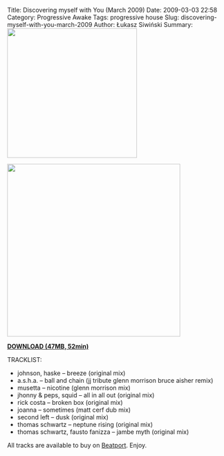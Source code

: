 Title: Discovering myself with You (March 2009)
Date: 2009-03-03 22:58
Category: Progressive Awake
Tags:  progressive house
Slug: discovering-myself-with-you-march-2009
Author: Łukasz Siwiński
Summary: <img width="300" src="https://drive.google.com/uc?export=download&id=0B1aIvu0NI6o4QlBuRDJZdk1WMHM" />

<!-- ### IMAGE ### -->
<a href ="https://drive.google.com/uc?export=download&id=0B_4_ynm06YZINy1PMWFXMEVnZVk" 
    title="DOWNLOAD" target="_blank">
    <img width="400" src="https://drive.google.com/uc?export=download&id=0B1aIvu0NI6o4QlBuRDJZdk1WMHM" />
</a>

<a href ="https://drive.google.com/file/d/0B_4_ynm06YZINy1PMWFXMEVnZVk/edit?usp=sharing" 
    title="Progressive Awake - Discovering myself with You (March 2009)" target="_blank">
**DOWNLOAD (47MB, 52min)**
</a>

TRACKLIST:  

* johnson, haske – breeze (original mix)
* a.s.h.a. – ball and chain (jj tribute glenn morrison bruce aisher remix)
* musetta – nicotine (glenn morrison mix)
* jhonny & peps, squid – all in all out (original mix)
* rick costa – broken box (original mix)
* joanna – sometimes (matt cerf dub mix)
* second left – dusk (original mix)
* thomas schwartz – neptune rising (original mix)
* thomas schwartz, fausto fanizza – jambe myth (original mix)

All tracks are available to buy on <a href="http://beatport.com" target="_blank">Beatport</a>.
Enjoy.